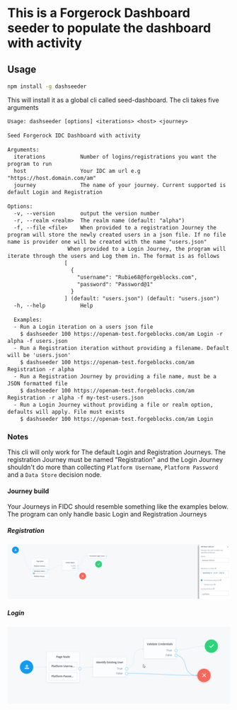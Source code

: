 # This is a Forgerock Dashboard seeder to populate the dashboard with activity

## Usage

```sh
npm install -g dashseeder
```

This will install it as a global cli called seed-dashboard. The cli takes five arguments

```console
Usage: dashseeder [options] <iterations> <host> <journey>

Seed Forgerock IDC Dashboard with activity

Arguments:
  iterations           Number of logins/registrations you want the program to run
  host                 Your IDC am url e.g "https://host.domain.com/am"
  journey              The name of your journey. Current supported is default Login and Registration

Options:
  -v, --version        output the version number
  -r, --realm <realm>  The realm name (default: "alpha")
  -f, --file <file>    When provided to a registration Journey the program will store the newly created users in a json file. If no file name is provider one will be created with the name "users.json"
                   When provided to a Login Journey, the program will iterate through the users and Log them in. The format is as follows
                  [
                    {
                      "username": "Rubie68@forgeblocks.com",
                      "password": "Password@1"
                    }
                  ] (default: "users.json") (default: "users.json")
  -h, --help           Help

  Examples:
  - Run a Login iteration on a users json file
    $ dashseeder 100 https://openam-test.forgeblocks.com/am Login -r alpha -f users.json
  - Run a Registration iteration without providing a filename. Default will be 'users.json'
    $ dashseeder 100 https://openam-test.forgeblocks.com/am Registration -r alpha
  - Run a Registration Journey by providing a file name, must be a JSON formatted file
    $ dashseeder 100 https://openam-test.forgeblocks.com/am Registration -r alpha -f my-test-users.json
  - Run a Login Journey without providing a file or realm option, defaults will apply. File must exists
    $ dashseeder 100 https://openam-test.forgeblocks.com/am Login
```

### Notes

This cli will only work for The default Login and Registration Journeys. The registration Journey must be named "Registration" and the Login Journey shouldn't do more than collecting `Platform Username`, `Platform Password` and a `Data Store` decision node.

#### Journey build

Your Journeys in FIDC should resemble something like the examples below. The program can only handle basic Login and Registration Journeys

##### Registration

![Registration](/msedge_2022-04-05_18-42-19.png)

##### Login

![Login](/msedge_2022-04-05_18-43-46.png)
